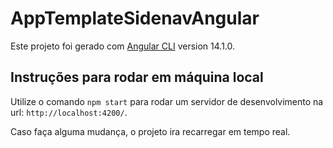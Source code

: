 # AppTemplateSidenavAngular

Este projeto foi gerado com [Angular CLI](https://github.com/angular/angular-cli) version 14.1.0.

## Instruções para rodar em máquina local
Utilize o comando `npm start` para rodar um servidor de desenvolvimento na url: `http://localhost:4200/`.

Caso faça alguma mudança, o projeto ira recarregar em tempo real.
